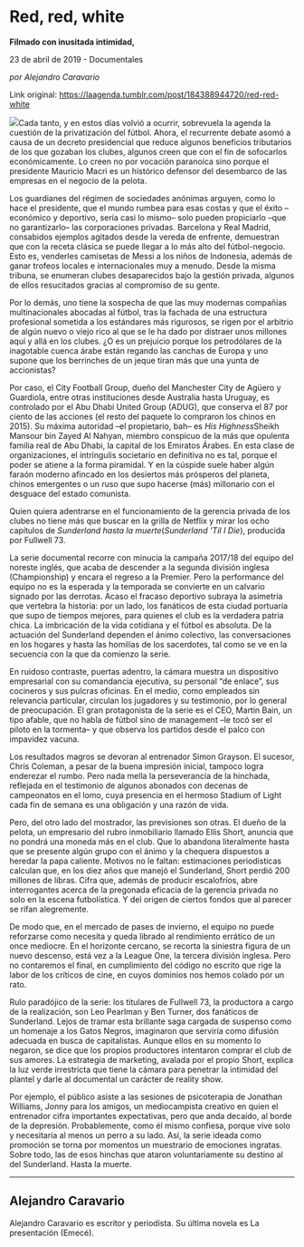 # Red, red, white

**Filmado con inusitada intimidad,**

23 de abril de 2019 - Documentales

_por Alejandro Caravario_

Link original: https://laagenda.tumblr.com/post/184388944720/red-red-white

![](https://64.media.tumblr.com/bd08f823319b5215fa7c4eecb4bb59ee/82551d2228f6133e-1c/s500x750/60ef343f1f065cd6d138de33ab24e02f9c6e77b4.jpg)Cada tanto, y en estos días volvió a ocurrir, sobrevuela la agenda la cuestión de la privatización del fútbol. Ahora, el recurrente debate asomó a causa de un decreto presidencial que reduce algunos beneficios tributarios de los que gozaban los clubes, algunos creen que con el fin de sofocarlos económicamente. Lo creen no por vocación paranoica sino porque el presidente Mauricio Macri es un histórico defensor del desembarco de las empresas en el negocio de la pelota.

Los guardianes del régimen de sociedades anónimas arguyen, como lo hace el presidente, que el mundo rumbea para esas costas y que el éxito –económico y deportivo, sería casi lo mismo– solo pueden propiciarlo –que no garantizarlo– las corporaciones privadas. Barcelona y Real Madrid, consabidos ejemplos agitados desde la vereda de enfrente, demuestran que con la receta clásica se puede llegar a lo más alto del fútbol-negocio. Esto es, venderles camisetas de Messi a los niños de Indonesia, además de ganar trofeos locales e internacionales muy a menudo. Desde la misma tribuna, se enumeran clubes desaparecidos bajo la gestión privada, algunos de ellos resucitados gracias al compromiso de su gente.

Por lo demás, uno tiene la sospecha de que las muy modernas compañías multinacionales abocadas al fútbol, tras la fachada de una estructura profesional sometida a los estándares más rigurosos, se rigen por el arbitrio de algún nuevo o viejo rico al que se le ha dado por distraer unos millones aquí y allá en los clubes. ¿O es un prejuicio porque los petrodólares de la inagotable cuenca árabe están regando las canchas de Europa y uno supone que los berrinches de un jeque tiran más que una yunta de accionistas? 

Por caso, el City Football Group, dueño del Manchester City de Agüero y Guardiola, entre otras instituciones desde Australia hasta Uruguay, es controlado por el Abu Dhabi United Group (ADUG), que conserva el 87 por ciento de las acciones (el resto del paquete lo compraron los chinos en 2015). Su máxima autoridad –el propietario, bah– es *His Highness*Sheikh Mansour bin Zayed Al Nahyan, miembro conspicuo de la más que opulenta familia real de Abu Dhabi, la capital de los Emiratos Árabes. En esta clase de organizaciones, el intríngulis societario en definitiva no es tal, porque el poder se atiene a la forma piramidal. Y en la cúspide suele haber algún faraón moderno afincado en los desiertos más prósperos del planeta, chinos emergentes o un ruso que supo hacerse (más) millonario con el desguace del estado comunista.  

Quien quiera adentrarse en el funcionamiento de la gerencia privada de los clubes no tiene más que buscar en la grilla de Netflix y mirar los ocho capítulos de *Sunderland hasta la muerte*(*Sunderland ’Til I Die*), producida por Fullwell 73. 

La serie documental recorre con minucia la campaña 2017/18 del equipo del noreste inglés, que acaba de descender a la segunda división inglesa (Championship) y encara el regreso a la Premier. Pero la performance del equipo no es la esperada y la temporada se convierte en un calvario signado por las derrotas. Acaso el fracaso deportivo subraya la asimetría que vertebra la historia: por un lado, los fanáticos de esta ciudad portuaria que supo de tiempos mejores, para quienes el club es la verdadera patria chica. La imbricación de la vida cotidiana y el fútbol es absoluta. De la actuación del Sunderland dependen el ánimo colectivo, las conversaciones en los hogares y hasta las homilías de los sacerdotes, tal como se ve en la secuencia con la que da comienzo la serie. 


En ruidoso contraste, puertas adentro, la cámara muestra un dispositivo empresarial con su comandancia ejecutiva, su personal “de enlace”, sus cocineros y sus pulcras oficinas. En el medio, como empleados sin relevancia particular, circulan los jugadores y su testimonio, por lo general de preocupación. El gran protagonista de la serie es el CEO, Martin Bain, un tipo afable, que no habla de fútbol sino de management –le tocó ser el piloto en la tormenta– y que observa los partidos desde el palco con impavidez vacuna.

Los resultados magros se devoran al entrenador Simon Grayson. El sucesor, Chris Coleman, a pesar de la buena impresión inicial, tampoco logra enderezar el rumbo. Pero nada mella la perseverancia de la hinchada, reflejada en el testimonio de algunos abonados con decenas de campeonatos en el lomo, cuya presencia en el hermoso Stadium of Light cada fin de semana es una obligación y una razón de vida. 

Pero, del otro lado del mostrador, las previsiones son otras. El dueño de la pelota, un empresario del rubro inmobiliario llamado Ellis Short, anuncia que no pondrá una moneda más en el club. Que lo abandona literalmente hasta que se presente algún grupo con el ánimo y la chequera dispuestos a heredar la papa caliente. Motivos no le faltan: estimaciones periodísticas calculan que, en los diez años que manejó el Sunderland, Short perdió 200 millones de libras. Cifra que, además de producir escalofríos, abre interrogantes acerca de la pregonada eficacia de la gerencia privada no solo en la escena futbolística. Y del origen de ciertos fondos que al parecer se rifan alegremente. 

De modo que, en el mercado de pases de invierno, el equipo no puede reforzarse como necesita y queda librado al rendimiento errático de un once mediocre. En el horizonte cercano, se recorta la siniestra figura de un nuevo descenso, está vez a la League One, la tercera división inglesa. Pero no contaremos el final, en cumplimiento del código no escrito que rige la labor de los críticos de cine, en cuyos dominios nos hemos colado por un rato.  

Rulo paradójico de la serie: los titulares de Fullwell 73, la productora a cargo de la realización, son Leo Pearlman y Ben Turner, dos fanáticos de Sunderland. Lejos de tramar esta brillante saga cargada de suspenso como un homenaje a los Gatos Negros, imaginaron que serviría como difusión adecuada en busca de capitalistas. Aunque ellos en su momento lo negaron, se dice que los propios productores intentaron comprar el club de sus amores. La estrategia de marketing, avalada por el propio Short, explica la luz verde irrestricta que tiene la cámara para penetrar la intimidad del plantel y darle al documental un carácter de reality show. 

Por ejemplo, el público asiste a las sesiones de psicoterapia de Jonathan Williams, Jonny para los amigos, un mediocampista creativo en quien el entrenador cifra importantes expectativas, pero que anda decaído, al borde de la depresión. Probablemente, como él mismo confiesa, porque vive solo y necesitaría al menos un perro a su lado. Así, la serie ideada como promoción se torna por momentos un muestrario de emociones ingratas. Sobre todo, las de esos hinchas que ataron voluntariamente su destino al del Sunderland. Hasta la muerte. 



---

Alejandro Caravario
-------------------

 Alejandro Caravario es escritor y periodista. Su última novela es La presentación (Emecé).



